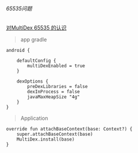 ###### 65535问题

[对MultiDex 65535 的认识](multidex/MultiDex.md)  

> app gradle
```
android {

    defaultConfig {
        multiDexEnabled = true
    }
    
    dexOptions {
        preDexLibraries = false
        dexInProcess = false
        javaMaxHeapSize "4g"
    }  
}
```

> Application
```
override fun attachBaseContext(base: Context?) {
    super.attachBaseContext(base)
    MultiDex.install(base)
}
```